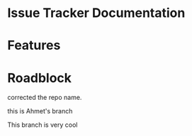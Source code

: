 # Issue Tracker Documentation

# Features

# Roadblock

corrected the repo name.


this is Ahmet's branch 

This branch is very cool